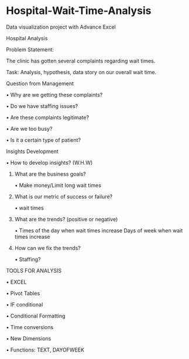 # Hospital-Wait-Time-Analysis 
Data visualization project with Advance Excel 

Hospital Analysis

Problem Statement:

The clinic has gotten several complaints regarding wait times.

Task: Analysis, hypothesis, data story on our overall wait time.

Question from Management

• Why are we getting these complaints?

   •	Do we have staffing issues?

   •	Are these complaints legitimate?

   •	Are we too busy?

•	Is it a certain type of patient?

Insights Development

•	How to develop insights? (W.H.W)

1. What are the business goals?

   •	Make money/Limit long wait times

2. What is our metric of success or failure?

   •	wait times

3. What are the trends? (positive or negative)

   •	Times of the day when wait times increase Days of week when wait times increase

4. How can we fix the trends?

   •	Staffing?
   
TOOLS FOR ANALYSIS

• EXCEL

  •	Pivot Tables  

  •	IF conditional

  •	Conditional Formatting

  •	Time conversions

  •	New Dimensions

  •	Functions: TEXT, DAYOFWEEK
